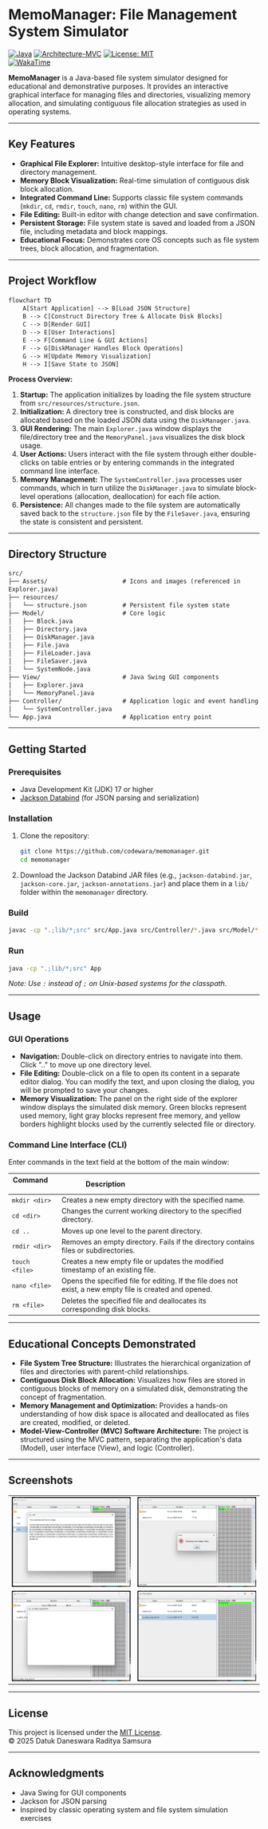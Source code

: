# MemoManager: File Management System Simulator

[![Java](https://img.shields.io/badge/Java-17%2B-blue.svg)](https://www.oracle.com/java/)
[![Architecture-MVC](https://img.shields.io/badge/MVC-blue.svg)](#)
[![License: MIT](https://img.shields.io/badge/MIT-blue.svg)](LICENSE)<br>
[![WakaTime](https://wakatime.com/badge/user/a6a6242c-7c00-4327-8528-b5024b88d26e/project/e4d9ee62-0de1-4658-a224-c9a05ac3f350.svg?style=social)](#)

**MemoManager** is a Java-based file system simulator designed for educational and demonstrative purposes. It provides an interactive graphical interface for managing files and directories, visualizing memory allocation, and simulating contiguous file allocation strategies as used in operating systems.

-----

## Key Features

- **Graphical File Explorer:** Intuitive desktop-style interface for file and directory management.
- **Memory Block Visualization:** Real-time simulation of contiguous disk block allocation.
- **Integrated Command Line:** Supports classic file system commands (`mkdir`, `cd`, `rmdir`, `touch`, `nano`, `rm`) within the GUI.
- **File Editing:** Built-in editor with change detection and save confirmation.
- **Persistent Storage:** File system state is saved and loaded from a JSON file, including metadata and block mappings.
- **Educational Focus:** Demonstrates core OS concepts such as file system trees, block allocation, and fragmentation.

-----

## Project Workflow

```mermaid
flowchart TD
    A[Start Application] --> B[Load JSON Structure]
    B --> C[Construct Directory Tree & Allocate Disk Blocks]
    C --> D[Render GUI]
    D --> E[User Interactions]
    E --> F[Command Line & GUI Actions]
    F --> G[DiskManager Handles Block Operations]
    G --> H[Update Memory Visualization]
    H --> I[Save State to JSON]
```

**Process Overview:**
1.  **Startup:** The application initializes by loading the file system structure from `src/resources/structure.json`.
2.  **Initialization:** A directory tree is constructed, and disk blocks are allocated based on the loaded JSON data using the `DiskManager.java`.
3.  **GUI Rendering:** The main `Explorer.java` window displays the file/directory tree and the `MemoryPanel.java` visualizes the disk block usage.
4.  **User Actions:** Users interact with the file system through either double-clicks on table entries or by entering commands in the integrated command line interface.
5.  **Memory Management:** The `SystemController.java` processes user commands, which in turn utilize the `DiskManager.java` to simulate block-level operations (allocation, deallocation) for each file action.
6.  **Persistence:** All changes made to the file system are automatically saved back to the `structure.json` file by the `FileSaver.java`, ensuring the state is consistent and persistent.

-----

## Directory Structure

```plaintext
src/
├── Assets/                     # Icons and images (referenced in Explorer.java)
├── resources/
│   └── structure.json          # Persistent file system state
├── Model/                      # Core logic
│   ├── Block.java
│   ├── Directory.java
│   ├── DiskManager.java
│   ├── File.java
│   ├── FileLoader.java
│   ├── FileSaver.java
│   └── SystemNode.java
├── View/                       # Java Swing GUI components
│   ├── Explorer.java
│   └── MemoryPanel.java
├── Controller/                 # Application logic and event handling
│   └── SystemController.java
└── App.java                    # Application entry point
```

-----

## Getting Started

### Prerequisites

  - Java Development Kit (JDK) 17 or higher
  - [Jackson Databind](https://github.com/FasterXML/jackson-databind) (for JSON parsing and serialization)

### Installation

1. Clone the repository:

    ```sh
    git clone https://github.com/codewara/memomanager.git
    cd memomanager
    ```
    
2. Download the Jackson Databind JAR files (e.g., `jackson-databind.jar`, `jackson-core.jar`, `jackson-annotations.jar`) and place them in a `lib/` folder within the `memomanager` directory.

### Build

```sh
javac -cp ".;lib/*;src" src/App.java src/Controller/*.java src/Model/*.java src/View/*.java
```

### Run

```sh
java -cp ".;lib/*;src" App
```

*Note: Use `:` instead of `;` on Unix-based systems for the classpath.*

-----

## Usage

### GUI Operations

- **Navigation:** Double-click on directory entries to navigate into them. Click ".." to move up one directory level.
- **File Editing:** Double-click on a file to open its content in a separate editor dialog. You can modify the text, and upon closing the dialog, you will be prompted to save your changes.
- **Memory Visualization:** The panel on the right side of the explorer window displays the simulated disk memory. Green blocks represent used memory, light gray blocks represent free memory, and yellow borders highlight blocks used by the currently selected file or directory.

### Command Line Interface (CLI)

Enter commands in the text field at the bottom of the main window:

| Command        | Description                                                                                               |
| -------------- | --------------------------------------------------------------------------------------------------------- |
| `mkdir <dir>`  | Creates a new empty directory with the specified name.                                                    |
| `cd <dir>`     | Changes the current working directory to the specified directory.                                         |
| `cd ..`        | Moves up one level to the parent directory.                                                               |
| `rmdir <dir>`  | Removes an empty directory. Fails if the directory contains files or subdirectories.                      |
| `touch <file>` | Creates a new empty file or updates the modified timestamp of an existing file.                           |
| `nano <file>`  | Opens the specified file for editing. If the file does not exist, a new empty file is created and opened. |
| `rm <file>`    | Deletes the specified file and deallocates its corresponding disk blocks.                                 |

-----

## Educational Concepts Demonstrated

- **File System Tree Structure:** Illustrates the hierarchical organization of files and directories with parent-child relationships.
- **Contiguous Disk Block Allocation:** Visualizes how files are stored in contiguous blocks of memory on a simulated disk, demonstrating the concept of fragmentation.
- **Memory Management and Optimization:** Provides a hands-on understanding of how disk space is allocated and deallocated as files are created, modified, or deleted.
- **Model-View-Controller (MVC) Software Architecture:** The project is structured using the MVC pattern, separating the application's data (Model), user interface (View), and logic (Controller).

-----

## Screenshots
|                                           |                                           |
| :---------------------------------------: | :---------------------------------------: |
| <img src="src/Assets/screenshots/1.png"/> | <img src="src/Assets/screenshots/2.png"/> |
| <img src="src/Assets/screenshots/3.png"/> | <img src="src/Assets/screenshots/4.png"/> |

-----

## License

This project is licensed under the [MIT License](LICENSE).  
© 2025 Datuk Daneswara Raditya Samsura

-----

## Acknowledgments

- Java Swing for GUI components
- Jackson for JSON parsing
- Inspired by classic operating system and file system simulation exercises
